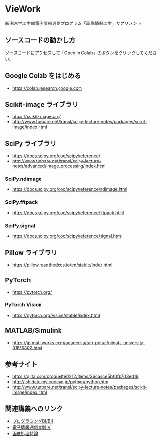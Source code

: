 # VieWork
新潟大学工学部電子情報通信プログラム「画像情報工学」サプリメント

## ソースコードの動かし方
ソースコードにアクセスして「Open in Colab」のボタンをクリックしてください。

## Google Colab をはじめる
- https://colab.research.google.com

## Scikit-image ライブラリ
- https://scikit-image.org/
- http://www.turbare.net/transl/scipy-lecture-notes/packages/scikit-image/index.html

## SciPy ライブラリ
- https://docs.scipy.org/doc/scipy/reference/
- http://www.turbare.net/transl/scipy-lecture-notes/advanced/image_processing/index.html

### SciPy.ndimage 
- https://docs.scipy.org/doc/scipy/reference/ndimage.html

### SciPy.fftpack
- https://docs.scipy.org/doc/scipy/reference/fftpack.html

### SciPy.signal
- https://docs.scipy.org/doc/scipy/reference/signal.html

## Pillow ライブラリ
- https://pillow.readthedocs.io/en/stable/index.html

## PyTorch
- https://pytorch.org/

### PyTorch Vision
- https://pytorch.org/vision/stable/index.html

## MATLAB/Simulink
- https://jp.mathworks.com/academia/tah-portal/niigata-university-31576302.html

## 参考サイト
- https://qiita.com/croquette0212/items/36cadce5bf0fb703ed19
- http://ishidate.my.coocan.jp/python/python.htm
- http://www.turbare.net/transl/scipy-lecture-notes/packages/scikit-image/index.html

## 関連講義へのリンク

- [プログラミングBI/BII](https://github.com/msiplab/EicProgLab)
- [電子情報通信実験Ⅳ](https://github.com/msiplab/EicEngLabIV)
- [画像処理特論](https://github.com/msiplab/AtipWork)
